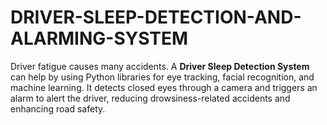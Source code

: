 # DRIVER-SLEEP-DETECTION-AND-ALARMING-SYSTEM
Driver fatigue causes many accidents. A **Driver Sleep Detection System** can help by using Python libraries for eye tracking, facial recognition, and machine learning. It detects closed eyes through a camera and triggers an alarm to alert the driver, reducing drowsiness-related accidents and enhancing road safety.
